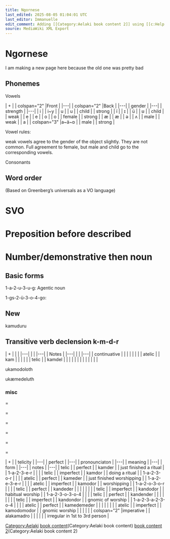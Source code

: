 ```yaml
---
title: Ngornese
last_edited: 2025-08-05 01:04:01 UTC
last_editor: Immanuelle
edit_comment: Adding [[Category:Aelaki book content 2]] using [[c:Help:Cat-a-lot|Cat-a-lot]]
source: MediaWiki XML Export
---
```


# Ngornese

I am making a new page here because the old one was pretty bad

## Phonemes
Vowels

| + |
| colspan="2" |Front |
|---|
| colspan="2" |Back |
|---|
| gender |
|---|
| strength |
|---|
| i |
| i~y |
| u |
| u |
| child |
| strong |
| ï |
| ɪ |
| ü |
| ʊ |
| child |
| weak |
| e |
| e |
| o |
| o |
| female |
| strong |
| æ |
| æ |
| ə |
| ʌ |
| male |
| weak |
| a |
| colspan="3" |a~ä~ɒ |
| male |
| strong |

Vowel rules:

weak vowels agree to the gender of the object slightly. They are not common. Full agreement to female, but male and child go to the corresponding vowels.

Consonants

## Word order
(Based on Greenberg’s universals as a VO language)
# SVO
# Preposition before described
# Number/demonstrative then noun

## Basic forms
1-a-2-u-3-u-g: Agentic noun

1-gs-2-ü-3-o-4-go: 

## New
kamuduru

## Transitive verb declension k-m-d-r

| + |
|  |
|---|
|  |
|---|
| Notes |
|---|
|  |
|---|
| continuative |
|  |
|  |
|  |
| atelic |
| kam |
|  |
|  |
| telic |
| kamdel |
|  |
|  |
|  |
|  |
|  |
|  |

ukamodoloth

ukæmedeluth

### misc
= 

= 

= 

= 

=  

= 

| + |
| telicity |
|---|
| perfect |
|---|
| pronounciaton |
|---|
| meaning |
|---|
| form |
|---|
| notes |
|---|
| telic |
| perfect |
| kamder |
| just finished a ritual |
| 1-a-2-3-e-r |
|  |
| telic |
| imperfect |
| kamdor |
| doing a ritual |
| 1-a-2-3-o-r |
|  |
| atelic |
| perfect |
| kameder |
| just finished worshipping |
| 1-a-2-e-3-e-r |
|  |
| atelic |
| imperfect |
| kamodor |
| worshipping |
| 1-a-2-o-3-o-r |
|  |
| telic |
| perfect |
| kandeder |
|  |
|  |
|  |
| telic |
| imperfect |
| kandodor |
| habitual worship |
| 1-a-2-3-o-3-o-4 |
|  |
| telic |
| perfect |
| kandender |
|  |
|  |
|  |
| telic |
| imperfect |
| kandondor |
| gnomic of worship |
| 1-a-2-3-a-2-3-o-4 |
|  |
| atelic |
| perfect |
| kamedemeder |
|  |
|  |
|  |
| atelic |
| imperfect |
| kamodomodor |
| gnomic worship |
|  |
|  |
| colspan="2" |imperative |
| alakamadro |
|  |
|  |
| irregular in 1st to 3rd person |

[Category:Aelaki](Category:Aelaki)
[book content](Category:Aelaki)(Category:Aelaki book content)
[book content 2](Category:Aelaki)(Category:Aelaki book content 2)
